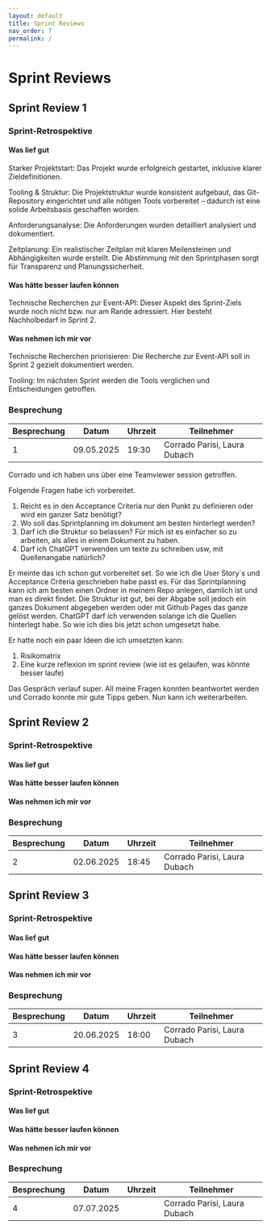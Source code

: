 ```yaml
---
layout: default
title: Sprint Reviews
nav_order: 7
permalink: /
---
```


# Sprint Reviews

## Sprint Review 1

### Sprint-Retrospektive

#### Was lief gut

Starker Projektstart: Das Projekt wurde erfolgreich gestartet, inklusive klarer Zieldefinitionen.

Tooling & Struktur: Die Projektstruktur wurde konsistent aufgebaut, das Git-Repository eingerichtet und alle nötigen Tools vorbereitet – dadurch ist eine solide Arbeitsbasis geschaffen worden.

Anforderungsanalyse: Die Anforderungen wurden detailliert analysiert und dokumentiert.

Zeitplanung: Ein realistischer Zeitplan mit klaren Meilensteinen und Abhängigkeiten wurde erstellt. Die Abstimmung mit den Sprintphasen sorgt für Transparenz und Planungssicherheit.

#### Was hätte besser laufen können

Technische Recherchen zur Event-API: Dieser Aspekt des Sprint-Ziels wurde noch nicht bzw. nur am Rande adressiert. Hier besteht Nachholbedarf in Sprint 2.

#### Was nehmen ich mir vor

Technische Recherchen priorisieren: Die Recherche zur Event-API soll in Sprint 2 gezielt dokumentiert werden.

Tooling: Im nächsten Sprint werden die Tools verglichen und Entscheidungen getroffen.

### Besprechung

| Besprechung | Datum | Uhrzeit | Teilnehmer | 
| ---- | ---- | ---- | ---- |
| 1 | 09.05.2025| 19:30 | Corrado Parisi, Laura Dubach |

Corrado und ich haben uns über eine Teamviewer session getroffen.

Folgende Fragen habe ich vorbereitet.

1. Reicht es in den Acceptance Criteria nur den Punkt zu definieren oder wird ein ganzer Satz benötigt? 
2. Wo soll das Sprintplanning im dokument am besten hinterlegt werden? 
3. Darf ich die Struktur so belassen? Für mich ist es einfacher so zu arbeiten, als alles in einem Dokument zu haben.
4. Darf ich ChatGPT verwenden um texte zu schreiben usw, mit Quellenangabe natürlich?

Er meinte das ich schon gut vorbereitet set. So wie ich die User Story`s und Acceptance Criteria geschrieben habe passt es. Für das Sprintplanning kann ich am besten einen Ordner in meinem Repo anlegen, damlich ist und man es direkt findet. Die Struktur ist gut, bei der Abgabe soll jedoch ein ganzes Dokument abgegeben werden oder mit Github Pages das ganze gelöst werden. ChatGPT darf ich verwenden solange ich die Quellen hinterlegt habe. So wie ich dies bis jetzt schon umgesetzt habe.

Er hatte noch ein paar Ideen die ich umsetzten kann:

1. Risikomatrix
2. Eine kurze reflexion im sprint review (wie ist es gelaufen, was könnte besser laufe)

Das Gespräch verlauf super. All meine Fragen konnten beantwortet werden und Corrado konnte mir gute Tipps geben. Nun kann ich weiterarbeiten.

## Sprint Review 2

### Sprint-Retrospektive

#### Was lief gut

#### Was hätte besser laufen können

#### Was nehmen ich mir vor

### Besprechung

| Besprechung | Datum | Uhrzeit | Teilnehmer | 
| ---- | ---- | ---- | ---- |
| 2 | 02.06.2025 | 18:45 | Corrado Parisi, Laura Dubach |

## Sprint Review 3

### Sprint-Retrospektive

#### Was lief gut

#### Was hätte besser laufen können

#### Was nehmen ich mir vor

### Besprechung

| Besprechung | Datum | Uhrzeit | Teilnehmer | 
| ---- | ---- | ---- | ---- |
| 3 | 20.06.2025 | 18:00 | Corrado Parisi, Laura Dubach |

## Sprint Review 4

### Sprint-Retrospektive

#### Was lief gut

#### Was hätte besser laufen können

#### Was nehmen ich mir vor

### Besprechung

| Besprechung | Datum | Uhrzeit | Teilnehmer | 
| ---- | ---- | ---- | ---- |
| 4 | 07.07.2025 | | Corrado Parisi, Laura Dubach |
